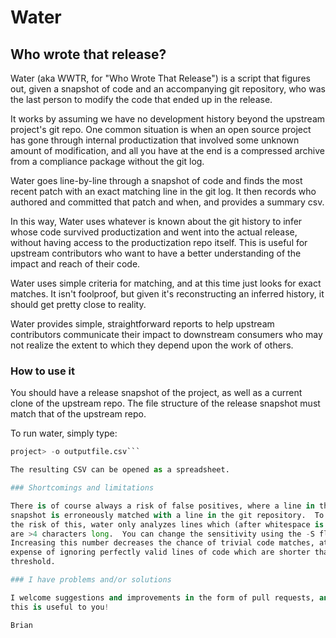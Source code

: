 # Water
## Who wrote that release?

Water (aka WWTR, for "Who Wrote That Release") is a script that figures out,
given a snapshot of code and an accompanying git repository, who was the last
person to modify the code that ended up in the release.

It works by assuming we have no development history beyond the upstream
project's git repo.  One common situation is when an open source project has
gone through internal productization that involved some unknown amount of
modification, and all you have at the end is a compressed archive from a
compliance package without the git log.

Water goes line-by-line through a snapshot of code and finds the most recent
patch with an exact matching line in the git log.  It then records who authored
and committed that patch and when, and provides a summary csv.


In this way, Water uses whatever is known about the git history to infer whose
code survived productization and went into the actual release, without having
access to the productization repo itself.  This is useful for upstream
contributors who want to have a better understanding of the impact and reach of
their code.

Water uses simple criteria for matching, and at this time just looks for exact
matches.  It isn't foolproof, but given it's reconstructing an inferred history,
it should get pretty close to reality.

Water provides simple, straightforward reports to help upstream contributors
communicate their impact to downstream consumers who may not realize the extent
to which they depend upon the work of others.

### How to use it

You should have a release snapshot of the project, as well as a current clone of
the upstream repo. The file structure of the release snapshot must match that of
the upstream repo.

To run water, simply type:

```python water.py -r <path to cloned git repo> -s <path to snapshot of
project> -o outputfile.csv```

The resulting CSV can be opened as a spreadsheet.

### Shortcomings and limitations

There is of course always a risk of false positives, where a line in the release
snapshot is erroneously matched with a line in the git repository.  To reduce
the risk of this, water only analyzes lines which (after whitespace is stripped)
are >4 characters long.  You can change the sensitivity using the -S flag.
Increasing this number decreases the chance of trivial code matches, at the
expense of ignoring perfectly valid lines of code which are shorter than the
threshold.

### I have problems and/or solutions

I welcome suggestions and improvements in the form of pull requests, and hope
this is useful to you!

Brian

